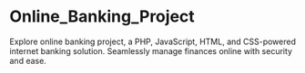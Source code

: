 # Online_Banking_Project
Explore online banking project, a PHP, JavaScript, HTML, and CSS-powered internet banking solution. Seamlessly manage finances online with security and ease.
